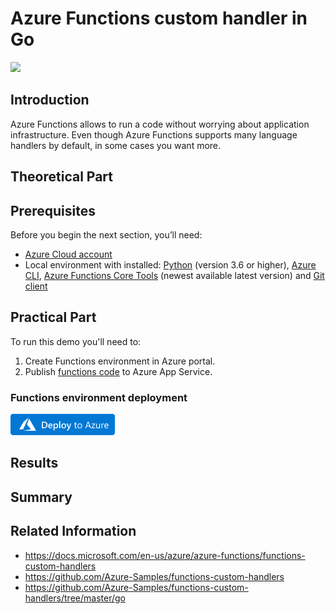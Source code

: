 # Azure Functions custom handler in Go
![](/images/logos/function.png)
## Introduction
Azure Functions allows to run a code without worrying about application infrastructure. Even though Azure Functions supports many language handlers by default, in some cases you want more.

## Theoretical Part

## Prerequisites                                                                                              
                                                                                                              
Before you begin the next section, you’ll need:                                                               
* [Azure Cloud account](https://azure.microsoft.com/free/)                                                    
* Local environment with installed: [Python](https://www.python.org/downloads/) (version 3.6 or higher), [Azure CLI](https://docs.microsoft.com/en-us/cli/azure/install-azure-cli?view=azure-cli-latest), [Azure Functions Core Tools](https://github.com/Azure/azure-functions-core-tools#versionss) (newest available latest version) and [Git client](https://git-scm.com/downloads)
                                                                                                              
## Practical Part                                                                                             
To run this demo you'll need to:                                                                              
1. Create Functions environment in Azure portal.                                                              
2. Publish [functions code](https://github.com/groovy-sky/azure-func-go-handler/tree/master/Function) to Azure App Service.                
                                                                                                              
                                                                                                              
### Functions environment deployment

<a href="https://portal.azure.com/#create/Microsoft.Template/uri/https%3A%2F%2Fraw.githubusercontent.com%2Fgroovy-sky%2Fazure-func-go-handler%2Fmaster%2FTemplate%2Fazuredeploy.json" target="_blank"> <img src="https://raw.githubusercontent.com/Azure/azure-quickstart-templates/master/1-CONTRIBUTION-GUIDE/images/deploytoazure.png"/> </a>

## Results
## Summary
## Related Information
* https://docs.microsoft.com/en-us/azure/azure-functions/functions-custom-handlers
* https://github.com/Azure-Samples/functions-custom-handlers
* https://github.com/Azure-Samples/functions-custom-handlers/tree/master/go
